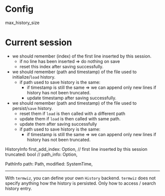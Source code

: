 # Config
  max_history_size

# Current session

* we should remember (index) of the first line inserted by this session.
    - if no line has been inserted => do nothing on save
    - reset this index after saving successfully.
* we should remember (path and timestamp) of the file used to initialize/`load` history.
    - if path used to save history is the same:
        + if timestamp is still the same => we can append only new lines if history has not been truncated.
        + update timestamp after saving successfully.
* we should remember (path and timestamp) of the file used to persist/`save` history.
    - reset them if `load` is then called with a different path
    - update them if `load` is then called with same path.
    - update them after saving successfully
    - if path used to save history is the same:
        + if timestamp is still the same => we can append only new lines if history has not been truncated.

HistoryInfo
  first_add_index: Option<usize>, // first line inserted by this session
  truncated: bool //
  path_info: Option<PathInfo>,

PathInfo
  path: Path,
  modified: SystemTime,

---
With `termwiz`, you can define your own `History` backend.
`termwiz` does not specify anything how the history is persisted.
Only how to access / search history entry.